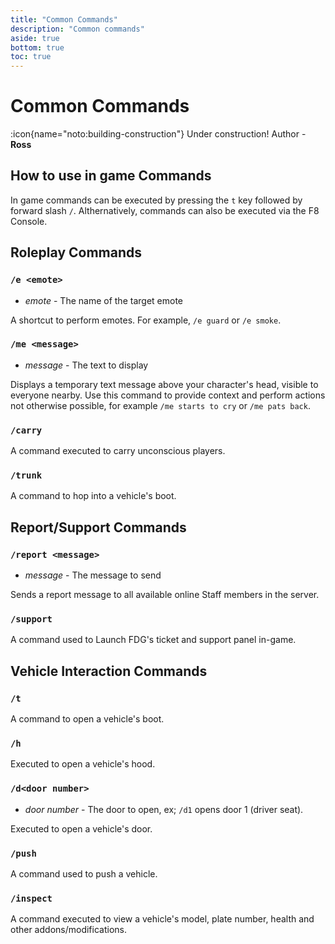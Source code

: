 ```yaml
---
title: "Common Commands"
description: "Common commands"
aside: true
bottom: true
toc: true
---
```


# Common Commands

:icon{name="noto:building-construction"} Under construction! Author - **Ross**

## How to use in game Commands

In game commands can be executed by pressing the `t` key followed by forward slash `/`. Althernatively, commands can also be executed via the F8 Console.

## Roleplay Commands

### `/e <emote>`

- _emote_ - The name of the target emote

A shortcut to perform emotes. For example, `/e guard` or `/e smoke`.

### `/me <message>`

- _message_ - The text to display

Displays a temporary text message above your character's head, visible to everyone nearby. Use this command to provide context and perform actions not otherwise possible, for example `/me starts to cry` or `/me pats back`.

### `/carry`

A command executed to carry unconscious players. 

### `/trunk` 

A command to hop into a vehicle's boot. 

## Report/Support Commands

### `/report <message>`

- _message_ - The message to send

Sends a report message to all available online Staff members in the server.

### `/support`

A command used to Launch FDG's ticket and support panel in-game.

## Vehicle Interaction Commands

### `/t`

A command to open a vehicle's boot.

### `/h`

Executed to open a vehicle's hood.

### `/d<door number>`

- _door number_ - The door to open, ex; `/d1` opens door 1 (driver seat).

Executed to open a vehicle's door. 

### `/push`

A command used to push a vehicle.

### `/inspect` 

A command executed to view a vehicle's model, plate number, health and other addons/modifications.

